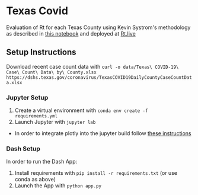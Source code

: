 # Texas Covid
Evaluation of Rt for each Texas County using Kevin Systrom's methodology as described in [this notebook](https://github.com/k-sys/covid-19/blob/master/Realtime%20R0.ipynb) and deployed at [Rt.live](https://rt.live/)

## Setup Instructions
Download recent case count data with  `curl -o data/Texas\ COVID-19\ Case\ Count\ Data\ by\ County.xlsx https://dshs.texas.gov/coronavirus/TexasCOVID19DailyCountyCaseCountData.xlsx`

### Jupyter Setup
1. Create a virtual environment with `conda env create -f requirements.yml`
1. Launch Jupyter with `jupyter lab`
- In order to integrate plotly into the jupyter build follow [these instructions](https://plotly.com/python/getting-started/#jupyterlab-support-python-35)

### Dash Setup
In order to run the Dash App:
1. Install requirements with `pip install -r requirements.txt` (or use conda as above)
1. Launch the App with `python app.py`